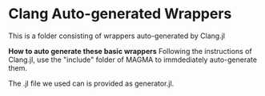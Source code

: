 Clang Auto-generated Wrappers
==========

This is a folder consisting of wrappers auto-generated by Clang.jl

**How to auto generate these basic wrappers**
Following the instructions of Clang.jl, use the "include" folder of MAGMA to immdediately auto-generate them.

The .jl file we used can is provided as generator.jl.
